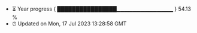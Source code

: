 - ⏳ Year progress { ████████████████▁▁▁▁▁▁▁▁▁▁▁▁▁▁ } 54.13 %
- ⏰ Updated on Mon, 17 Jul 2023 13:28:58 GMT

